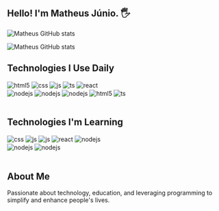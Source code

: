## Hello! I'm Matheus Júnio. 🖐️

![Matheus GitHub stats](https://github-readme-stats.vercel.app/api?username=matheus-junio-da-silva&show_icons=true&theme=dracula&count_private=true)


![Matheus GitHub stats](https://github-readme-stats.vercel.app/api/top-langs/?username=matheus-junio-da-silva&layout=compact&theme=dracula&hide_border=true)


## Technologies I Use Daily

<div style="display: inline_block">
  <img align="center" alt="html5" src="https://img.shields.io/badge/HTML5-E34F26?style=for-the-badge&logo=html5&logoColor=white" />
  <img align="center" alt="css" src="https://img.shields.io/badge/CSS3-1572B6?style=for-the-badge&logo=css3&logoColor=white" />
  <img align="center" alt="js" src="https://img.shields.io/badge/JavaScript-F7DF1E?style=for-the-badge&logo=javascript&logoColor=black" />
  <img align="center" alt="ts" src="https://img.shields.io/badge/TypeScript-007ACC?style=for-the-badge&logo=typescript&logoColor=white" />
  <img align="center" alt="react" src="https://img.shields.io/badge/React-20232A?style=for-the-badge&logo=react&logoColor=61DAFB" />
  <br>
  <img align="center" alt="nodejs" src="https://img.shields.io/badge/Node.js-43853D?style=for-the-badge&logo=node.js&logoColor=white" />
  
  <img align="center" alt="nodejs" src="https://img.shields.io/badge/Angular-DD0031?style=for-the-badge&logo=angular&logoColor=white" />
  <img align="center" alt="nodejs" src="https://img.shields.io/badge/Bootstrap-563D7C?style=for-the-badge&logo=bootstrap&logoColor=white" />
  <img align="center" alt="html5" src="https://img.shields.io/badge/C%23-239120?style=for-the-badge&logo=c-sharp&logoColor=white" />
  <img align="center" alt="ts" src="https://img.shields.io/badge/.NET-5C2D91?style=for-the-badge&logo=.net&logoColor=white" />
</div><br/>

## Technologies I'm Learning

<div style="display: inline_block">
  
  <img align="center" alt="css" src="https://img.shields.io/badge/C-00599C?style=for-the-badge&logo=c&logoColor=white" />
  <img align="center" alt="js" src="https://img.shields.io/badge/Python-14354C?style=for-the-badge&logo=python&logoColor=white" />
  <img align="center" alt="js" src="https://img.shields.io/badge/Microsoft_Azure-0089D6?style=for-the-badge&logo=microsoft-azure&logoColor=white" />
  <img align="center" alt="react" src="https://img.shields.io/badge/Java-ED8B00?style=for-the-badge&logo=openjdk&logoColor=white" />
  <img align="center" alt="nodejs" src="https://img.shields.io/badge/MySQL-00000F?style=for-the-badge&logo=mysql&logoColor=white" />
  <br>
  <img align="center" alt="nodejs" src="https://img.shields.io/badge/MongoDB-4EA94B?style=for-the-badge&logo=mongodb&logoColor=white" />
  <img align="center" alt="nodejs" src="https://img.shields.io/badge/Microsoft%20SQL%20Server-CC2927?style=for-the-badge&logo=microsoft%20sql%20server&logoColor=white" />

</div><br/>

## About Me

Passionate about technology, education, and leveraging programming to simplify and enhance people's lives.

